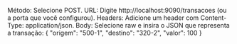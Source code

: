 Método: Selecione POST.
URL: Digite http://localhost:9090/transacoes (ou a porta que você configurou).
Headers: Adicione um header com Content-Type: application/json.
Body: Selecione raw e insira o JSON que representa a transação:
{
"origem": "500-1",
"destino": "320-2",
"valor": 100
}